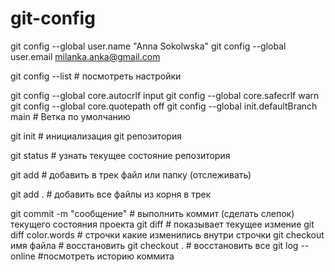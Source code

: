 # git-config

git config  --global user.name "Anna Sokolwska"
git config --global user.email milanka.anka@gmail.com

git config --list # посмотреть настройки 

git config --global core.autocrlf input
git config --global core.safecrlf warn
git config --global core.quotepath off
git config --global init.defaultBranch main # Ветка по умолчанию


 git init # инициализация git репозитория

 git status # узнать текущее состояние репозитория

 git add # добавить в трек файл или папку (отслеживать)

 git add .  # добавить все файлы из корня в трек

 git commit -m "сообщение" # выполнить коммит (сделать слепок) текущего состояния проекта
 git diff # показывает текущее измение
 git diff color.words # строчки какие изменились внутри строчки
git checkout  имя файла # восстановить
git checkout . # восстановить все 
 git log --online #посмотреть историю коммита